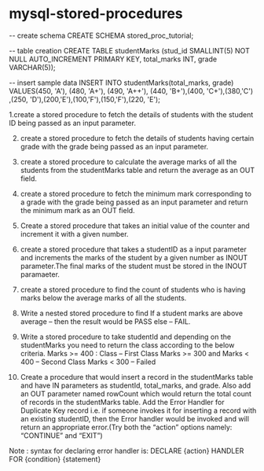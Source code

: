 # mysql-stored-procedures
-- create schema
CREATE SCHEMA stored_proc_tutorial;
 
-- table creation
CREATE TABLE studentMarks (stud_id SMALLINT(5) NOT NULL AUTO_INCREMENT PRIMARY KEY, total_marks INT, grade VARCHAR(5));
 
 
-- insert sample data
INSERT INTO studentMarks(total_marks, grade) VALUES(450, 'A'), (480, 'A+'), (490, 'A++'), (440, 'B+'),(400, 'C+'),(380,'C')
,(250, 'D'),(200,'E'),(100,'F'),(150,'F'),(220, 'E');

1.create a stored procedure to fetch the details of students with the student ID being passed as an input parameter.

2. create a stored procedure to fetch the details of students having certain grade with the grade being passed as an input parameter.

3. create a stored procedure to calculate the average marks of all the students from the studentMarks table and return the average as an OUT field.

4. create a stored procedure to fetch the minimum mark corresponding to a grade with the grade being passed as an input parameter and return the minimum mark as an OUT field.

5. Create a stored procedure that takes an initial value of the counter and increment it with a given number.

6. create a stored procedure that takes a studentID as a input parameter and increments  the marks of the student by a given number as INOUT parameter.The final marks of the student must be stored in the INOUT paramaeter.

7. create a stored procedure  to find the count of students who is having marks below the average marks of all the students.

8. Write a nested stored procedure to find If a student marks are above average – then the result would be PASS else – FAIL.

9. Write a stored procedure to take studentId and depending on the studentMarks you 
need to return the class according to the below criteria.
Marks >= 400 : Class – First Class
Marks >= 300 and Marks < 400 – Second Class
Marks < 300 – Failed

10. Create a procedure that would insert a record in the studentMarks table and have IN parameters as studentId, total_marks, and grade. Also add an OUT parameter named rowCount which would return the total count of records in the studentMarks table.
Add the Error Handler for Duplicate Key record i.e. if someone invokes it for inserting a record with an existing studentID, then the Error handler would be invoked and will return an appropriate error.(Try both the “action” options namely: “CONTINUE” and “EXIT”)

Note : syntax for declaring error handler is:
             DECLARE {action} HANDLER FOR {condition} {statement}
